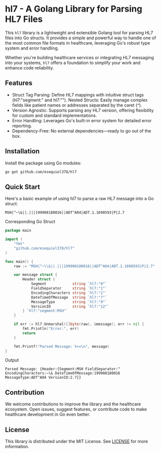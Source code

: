 # hl7 - A Golang Library for Parsing HL7 Files

This `hl7` library is a lightweight and extensible Golang tool for parsing HL7 files into Go structs. It provides a simple and powerful way to handle one of the most common file formats in healthcare, leveraging Go's robust type system and error handling.

Whether you're building healthcare services or integrating HL7 messaging into your systems, `hl7` offers a foundation to simplify your work and enhance code reliability.

## Features

- Struct Tag Parsing: Define HL7 mappings with intuitive struct tags (hl7:"segment:<name>" and hl7:"<index>").
Nested Structs: Easily manage complex fields like patient names or addresses separated by the caret (^).
- Version Agnostic: Supports parsing any HL7 version, offering flexibility for custom and standard implementations.
- Error Handling: Leverages Go's built-in error system for detailed error reporting.
- Dependency-Free: No external dependencies—ready to go out of the box.

## Installation

Install the package using Go modules:

```bash
go get github.com/esequiel378/hl7
```

## Quick Start

Here's a basic example of using hl7 to parse a raw HL7 message into a Go struct:

```hl7
MSH|^~\&||.|||199908180016||ADT^A04|ADT.1.1698593|P|2.7
```

Corresponding Go Struct

```go
package main

import (
	"fmt"
	"github.com/esequiel378/hl7"
)

func main() {
	raw := "MSH|^~\\&||.|||199908180016||ADT^A04|ADT.1.1698593|P|2.7"

	var message struct {
		Header struct {
			Segment            string `hl7:"0"`
			FieldSeparator     string `hl7:"1"`
			EncodingCharacters string `hl7:"2"`
			DateTimeOfMessage  string `hl7:"7"`
			MessageType        string `hl7:"9"`
			VersionID          string `hl7:"12"`
		} `hl7:"segment:MSH"`
	}

	if err := hl7.Unmarshal([]byte(raw), &message); err != nil {
		fmt.Println("Error:", err)
		return
	}

	fmt.Printf("Parsed Message: %+v\n", message)
}
```

Output

```plaintext
Parsed Message: {Header:{Segment:MSH FieldSeparator:^ EncodingCharacters:~\& DateTimeOfMessage:199908180016 MessageType:ADT^A04 VersionID:2.7}}
```

## Contribution

We welcome contributions to improve the library and the healthcare ecosystem. Open issues, suggest features, or contribute code to make healthcare development in Go even better.

## License

This library is distributed under the MIT License. See [LICENSE](./LICENSE) for more information.
